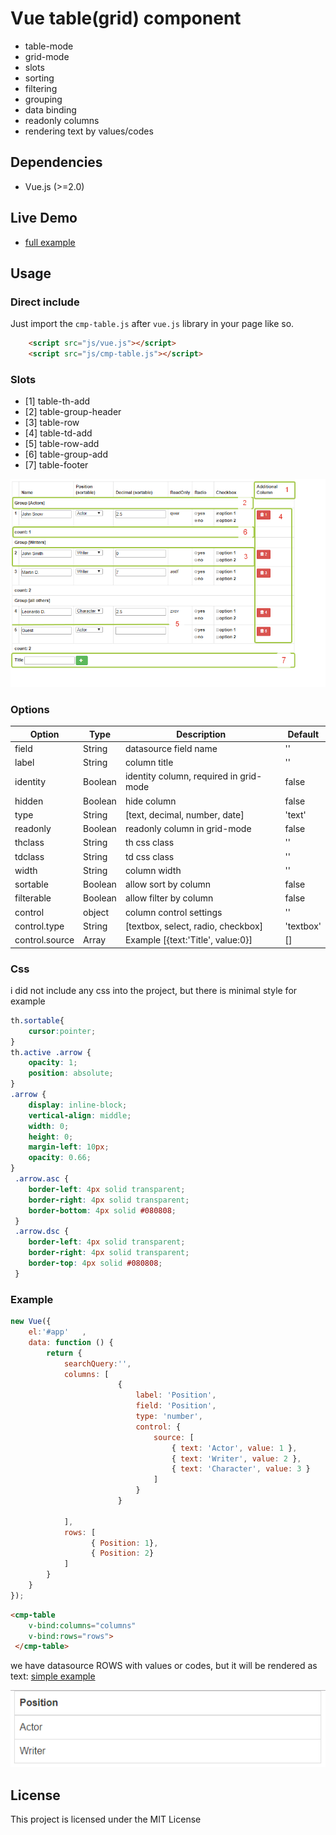 # Vue table(grid) component

- table-mode
- grid-mode
- slots
- sorting
- filtering
- grouping
- data binding
- readonly columns
- rendering text by values/codes

## Dependencies

* Vue.js (>=2.0)


## Live Demo
- [full example](https://rawgit.com/d-kochanzhi/cmp-table/master/examples/index.html)


## Usage

### Direct include

Just import the `cmp-table.js` after `vue.js` library in your page like so.
```html
	<script src="js/vue.js"></script>	
	<script src="js/cmp-table.js"></script>
```

### Slots

- [1] table-th-add
- [2] table-group-header
- [3] table-row
- [4] table-td-add
- [5] table-row-add
- [6] table-group-add
- [7] table-footer
 
![image](https://github.com/d-kochanzhi/cmp-table/raw/master/examples/2017-09-21_11-00-27.png)

### Options


Option | Type | Description | Default
-------|------|-------------|--------
field | String | datasource field name | ''
label | String | column title | ''
identity | Boolean | identity column, required in grid-mode | false
hidden | Boolean | hide column | false
type | String | [text, decimal, number, date] | 'text'
readonly | Boolean | readonly column in grid-mode | false
thclass | String | th css class | ''
tdclass | String | td css class | ''
width | String | column width | ''
sortable | Boolean | allow sort by column | false
filterable | Boolean | allow filter by column | false
control | object | column control settings | ''
control.type | String |[textbox, select, radio, checkbox] | 'textbox'
control.source | Array |Example [{text:'Title', value:0}] | []



### Css
i did not include any css into the project, but there is minimal style for example

```css
th.sortable{
	cursor:pointer;
}			
th.active .arrow {
	opacity: 1;
	position: absolute;
}
.arrow {
	display: inline-block;
	vertical-align: middle;
	width: 0;
	height: 0;
	margin-left: 10px;
	opacity: 0.66;
}
 .arrow.asc {
 	border-left: 4px solid transparent;
 	border-right: 4px solid transparent;
 	border-bottom: 4px solid #080808;
 }
 .arrow.dsc {
	border-left: 4px solid transparent;
 	border-right: 4px solid transparent;
 	border-top: 4px solid #080808;
 }
```

### Example
```js
new Vue({
	el:'#app'	,
	data: function () {
        return {   
			searchQuery:'',		
            columns: [                       
                        {
                            label: 'Position',
                            field: 'Position',
                            type: 'number',						
                            control: {                             
                                source: [					
                                    { text: 'Actor', value: 1 },
                                    { text: 'Writer', value: 2 },
                                    { text: 'Character', value: 3 }
                                ]
                            }
                        }					

            ],			
            rows: [
                  { Position: 1},
				  { Position: 2}              
            ]
        }
    }
});
```
```html
<cmp-table          
 	v-bind:columns="columns"
 	v-bind:rows="rows">					  
 </cmp-table>
```
we have datasource ROWS with values or codes, but it will be rendered as text:
[simple example](https://rawgit.com/d-kochanzhi/cmp-table/master/examples/simple.html)

![image](https://github.com/d-kochanzhi/cmp-table/raw/master/examples/2017-09-21_12-17-45.png)


## License

This project is licensed under the MIT License

